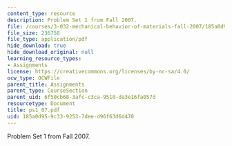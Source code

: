 ```yaml
---
content_type: resource
description: Problem Set 1 from Fall 2007.
file: /courses/3-032-mechanical-behavior-of-materials-fall-2007/185a0d959c3392537deed96f63d6d470_ps1_07.pdf
file_size: 236758
file_type: application/pdf
hide_download: true
hide_download_original: null
learning_resource_types:
- Assignments
license: https://creativecommons.org/licenses/by-nc-sa/4.0/
ocw_type: OCWFile
parent_title: Assignments
parent_type: CourseSection
parent_uid: 6f50cb68-3afc-c3ca-9510-da3e16fa057d
resourcetype: Document
title: ps1_07.pdf
uid: 185a0d95-9c33-9253-7dee-d96f63d6d470
---
```

Problem Set 1 from Fall 2007.